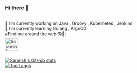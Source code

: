 ### Hi there 👋

<!--
**sarrocks1/sarrocks1** is a ✨ _special_ ✨ repository because its `README.md` (this file) appears on your GitHub profile.

Here are some ideas to get you started:

- 🔭 I’m currently working on Java , Groovy , Kubernetes , Jenkins
- 🌱 I’m currently learning Golang , ArgoCD
-->
<br>
 🔭 I’m currently working on Java , Groovy , Kubernetes , Jenkins
 <br>  
 🌱 I’m currently learning Golang , ArgoCD
<br>
 #Find me around the web 🌎💬:

<br>
<a href="https://www.linkedin.com/in/saransh-ambarte/">
  <img background-color: align="left" alt="Saransh | Linkedin" width="42px" src="https://img.flaticon.com/icons/png/512/174/174857.png?size=1200x630f&pad=10,10,10,10&ext=png&bg=FFFFFFFF" />
</a>
<br>
<br>
<br>

[![Saransh's GitHub stats](https://github-readme-stats.vercel.app/api?username=sarrocks1&show_icons=true&theme=gruvbox&line_height=36&hide=["stars","prs"])](https://github.com/anuraghazra/github-readme-stats)
<br>
[![Top Langs](https://github-readme-stats.vercel.app/api/top-langs/?username=sarrocks1)](https://github.com/sarrocks1/github-readme-stats)
<br>

